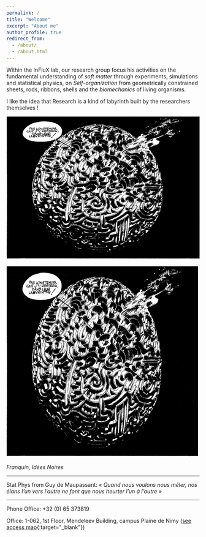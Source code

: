 ```yaml
---
permalink: /
title: "Welcome"
excerpt: "About me"
author_profile: true
redirect_from: 
  - /about/
  - /about.html
---
```



Within the InFluX lab, our research group focus his activities on the fundamental understanding of *soft matter* through experiments, simulations and statistical physics, on *Self-organization* from geometrically constrained sheets, rods, ribbons, shells and the *biomechanics* of living organisms. 

I like the idea that Research is a kind of labyrinth built by the researchers themselves !

![Franquin](../images/Franquin.jpg)

<img src="../images/Franquin.jpg" width="500" height="500" />

*Franquin, Idées Noires*

***
Stat Phys from Guy de Maupassant: *« Quand nous voulons nous mêler, nos élans l’un vers l’autre ne font que nous heurter l’un à l’autre »*

***

Phone Office: +32 (0) 65 373819

Office: 1-062, 1st Floor, Mendeleev Building, campus Plaine de Nimy ([see access map](https://web.umons.ac.be/fr/plan-des-campus/){:target="_blank"})



